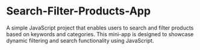 # Search-Filter-Products-App
A simple JavaScript project that enables users to search and filter products based on keywords and categories. This mini-app is designed to showcase dynamic filtering and search functionality using JavaScript.
